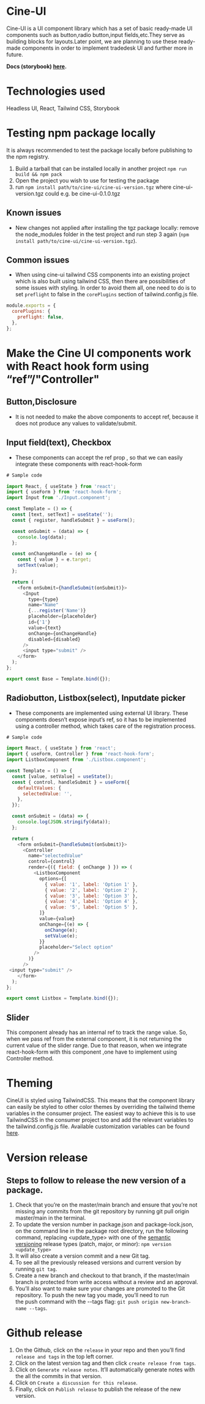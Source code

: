 # Cine-UI

Cine-UI is a UI component library which has a set of basic ready-made UI components such as button,radio button,input fields,etc.They serve as building blocks for layouts.Later point, we are planning to use these ready-made components in order to implement tradedesk UI and further more in future.

**Docs (storybook) [here](https://cinemataztic.github.io/cine-ui/).**

# Technologies used

Headless UI, React, Tailwind CSS, Storybook

# Testing npm package locally

It is always recommended to test the package locally before publishing to the npm registry.

1. Build a tarball that can be installed locally in another project `npm run build && npm pack`
2. Open the project you wish to use for testing the package
3. run `npm install path/to/cine-ui/cine-ui-version.tgz` where cine-ui-version.tgz could e.g. be cine-ui-0.1.0.tgz

## Known issues

- New changes not applied after installing the tgz package locally: remove the node_modules folder in the test project and run step 3 again (`npm install path/to/cine-ui/cine-ui-version.tgz`).

## Common issues

- When using cine-ui tailwind CSS components into an existing project which is also built using tailwind CSS, then there are possibilities of some issues with styling. In order to avoid them all, one need to do is to set `preflight` to false in
  the `corePlugins` section of tailwind.config.js file.

```js
module.exports = {
  corePlugins: {
    preflight: false,
  },
};
```

# Make the Cine UI components work with React hook form using “ref”/"Controller"

## Button,Disclosure

- It is not needed to make the above components to accept ref, because it does not produce any values to validate/submit.

## Input field(text), Checkbox

- These components can accept the ref prop , so that we can easily integrate these components with react-hook-form

```js
# Sample code

import React, { useState } from 'react';
import { useForm } from 'react-hook-form';
import Input from './Input.component';

const Template = () => {
  const [text, setText] = useState('');
  const { register, handleSubmit } = useForm();

  const onSubmit = (data) => {
    console.log(data);
  };

  const onChangeHandle = (e) => {
    const { value } = e.target;
    setText(value);
  };

  return (
    <form onSubmit={handleSubmit(onSubmit)}>
      <Input
        type={type}
        name="Name"
        {...register('Name')}
        placeholder={placeholder}
        id={'1'}
        value={text}
        onChange={onChangeHandle}
        disabled={disabled}
      />
      <input type="submit" />
    </form>
  );
};

export const Base = Template.bind({});
```

## Radiobutton, Listbox(select), Inputdate picker

- These components are implemented using external UI library. These components doesn’t expose input’s ref, so it has to be implemented using a controller method, which takes care of the registration process.

```js
# Sample code

import React, { useState } from 'react';
import { useForm, Controller } from 'react-hook-form';
import ListboxComponent from './Listbox.component';

const Template = () => {
  const [value, setValue] = useState();
  const { control, handleSubmit } = useForm({
    defaultValues: {
      selectedValue: '',
    },
  });

  const onSubmit = (data) => {
    console.log(JSON.stringify(data));
  };

  return (
    <form onSubmit={handleSubmit(onSubmit)}>
      <Controller
        name="selectedValue"
        control={control}
        render={({ field: { onChange } }) => (
          <ListboxComponent
            options={[
              { value: '1', label: 'Option 1' },
              { value: '2', label: 'Option 2' },
              { value: '3', label: 'Option 3' },
              { value: '4', label: 'Option 4' },
              { value: '5', label: 'Option 5' },
            ]}
            value={value}
            onChange={(e) => {
              onChange(e);
              setValue(e);
            }}
            placeholder="Select option"
          />
        )}
      />
 <input type="submit" />
    </form>
  );
};

export const Listbox = Template.bind({});
```

## Slider

This component already has an internal ref to track the range value. So, when we pass ref from the external component, it is not returning the current value of the slider range. Due to that reason, when we integrate react-hook-form with this component ,one have to implement using Controller method.

# Theming

CineUI is styled using TailwindCSS. This means that the component library can easily be styled to other color themes by overriding the tailwind theme variables in the consumer project.
The easiest way to achieve this is to use TailwindCSS in the consumer project too and add the relevant variables to the tailwind.config.js file.
Available customization variables can be found [here](.config.js).

# Version release

## Steps to follow to release the new version of a package.

1. Check that you’re on the master/main branch and ensure that you’re not missing any commits from the git repository by running git pull origin master/main in the terminal.
2. To update the version number in package.json and package-lock.json, on the command line in the package root directory, run the following command, replacing <update_type> with one of the [semantic versioning](https://docs.npmjs.com/about-semantic-versioning) release types (patch, major, or minor): `npm version <update_type>`
3. It will also create a version commit and a new Git tag.
4. To see all the previously released versions and current version by running `git tag`.
5. Create a new branch and checkout to that branch, if the master/main branch is protected from write access without a review and an approval.
6. You’ll also want to make sure your changes are promoted to the Git repository. To push the new tag you made, you’ll need to run the push command with the --tags flag: `git push origin new-branch-name --tags`.

# Github release

1. On the Github, click on the `release` in your repo and then you’ll find `release and tags` in the top left corner.
2. Click on the latest version tag and then click `create release from tags`.
3. Click on `Generate release notes`. It’ll automatically generate notes with the all the commits in that version.
4. Click on `Create a discussion for this release`.
5. Finally, click on `Publish release` to publish the release of the new version.
